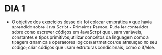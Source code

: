# DIA 1

- O objetivo dos exercícios desse dia foi colocar em prática o que havia aprendido sobre Java Script - Primeiros Passos. Pude ler conteúdos sobre como escrever códigos em JavaScript que usam variáveis, constantes e tipos primitivos;utilizar conceitos da linguagem como a tipagem dinâmica e operadores lógicos/aritméticos/de atribuição no seu código; criar códigos que usam estruturas condicionais, como o if/else.
